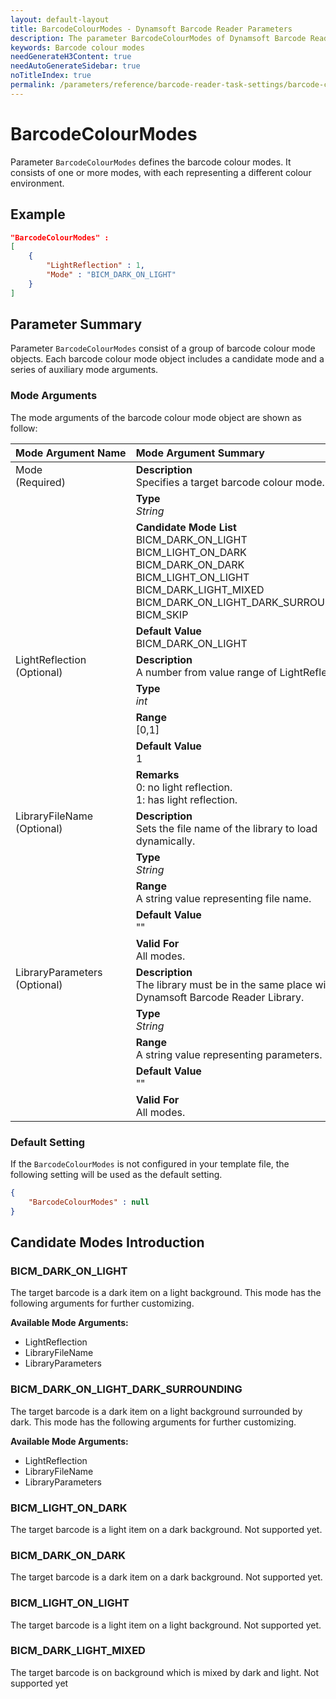 ```yaml
---
layout: default-layout
title: BarcodeColourModes - Dynamsoft Barcode Reader Parameters
description: The parameter BarcodeColourModes of Dynamsoft Barcode Reader defines the barcode colour modes.
keywords: Barcode colour modes
needGenerateH3Content: true
needAutoGenerateSidebar: true
noTitleIndex: true
permalink: /parameters/reference/barcode-reader-task-settings/barcode-colour-modes.html
---
```


# BarcodeColourModes

Parameter `BarcodeColourModes` defines the barcode colour modes. It consists of one or more modes, with each representing a different colour environment.

## Example

```json
"BarcodeColourModes" : 
[
    {
        "LightReflection" : 1,
        "Mode" : "BICM_DARK_ON_LIGHT"
    }
]
```

## Parameter Summary

Parameter `BarcodeColourModes` consist of a group of barcode colour mode objects. Each barcode colour mode object includes a candidate mode and a series of auxiliary mode arguments.

### Mode Arguments

The mode arguments of the barcode colour mode object are shown as follow:

<table style = "text-align:left">
    <thead>
        <tr>
            <th nowrap="nowrap">Mode Argument Name</th>
            <th nowrap="nowrap">Mode Argument Summary</th>
        </tr>
    </thead>
    <tr>
        <td rowspan = "4" style="vertical-align:text-top">Mode<br>(Required)</td>
        <td><b>Description</b><br>Specifies a target barcode colour mode.
        </td>
    </tr>
    <tr>
        <td><b>Type</b><br><i>String</i>
        </td>
    </tr>
    <tr>
        <td><b>Candidate Mode List</b><br>BICM_DARK_ON_LIGHT
            <br>BICM_LIGHT_ON_DARK
            <br>BICM_DARK_ON_DARK
            <br>BICM_LIGHT_ON_LIGHT
            <br>BICM_DARK_LIGHT_MIXED
            <br>BICM_DARK_ON_LIGHT_DARK_SURROUNDING
            <br>BICM_SKIP
        </td>
    </tr>
    <tr>
        <td><b>Default Value</b><br>BICM_DARK_ON_LIGHT
        </td>
    </tr>
    <tr>
        <td rowspan = "5" style="vertical-align:text-top">LightReflection<br>(Optional)</td>
        <td><b>Description</b><br>A number from value range of LightReflection.
        </td>
    </tr>
    <tr>
        <td><b>Type</b><br><i>int</i>
        </td>
    </tr>
    <tr>
        <td><b>Range</b><br>[0,1]
        </td>
    </tr>
    <tr>
        <td><b>Default Value</b><br>1
        </td>
    </tr>
    <tr>
        <td><b>Remarks</b><br>0: no light reflection.
            <br>1: has light reflection.
        </td>
    </tr>
    <tr>
        <td rowspan = "5" style="vertical-align:text-top">LibraryFileName<br>(Optional)</td>
        <td><b>Description</b><br>Sets the file name of the library to load dynamically.
        </td>
    </tr>
    <tr>
        <td><b>Type</b><br><i>String</i>
        </td>
    </tr>
    <tr>
        <td><b>Range</b><br>A string value representing file name.
        </td>
    </tr>
    <tr>
        <td><b>Default Value</b><br>""
        </td>
    </tr>
    <tr>
        <td><b>Valid For</b><br>All modes.
        </td>
    </tr>
    <tr>
        <td rowspan = "5" style="vertical-align:text-top">LibraryParameters<br>(Optional)</td>
        <td><b>Description</b><br>The library must be in the same place with Dynamsoft Barcode Reader Library.
        </td>
    </tr>
    <tr>
        <td><b>Type</b><br><i>String</i>
        </td>
    </tr>
    <tr>
        <td><b>Range</b><br>A string value representing parameters.
        </td>
    </tr>
    <tr>
        <td><b>Default Value</b><br>""
        </td>
    </tr>
    <tr>
        <td><b>Valid For</b><br>All modes.
        </td>
    </tr>
</table>

### Default Setting

If the `BarcodeColourModes` is not configured in your template file, the following setting will be used as the default setting.

```json
{
    "BarcodeColourModes" : null
}
```

## Candidate Modes Introduction

### BICM_DARK_ON_LIGHT

The target barcode is a dark item on a light background. This mode has the following arguments for further customizing.

**Available Mode Arguments:**

- LightReflection
- LibraryFileName
- LibraryParameters

### BICM_DARK_ON_LIGHT_DARK_SURROUNDING

The target barcode is a dark item on a light background surrounded by dark. This mode has the following arguments for further customizing.

**Available Mode Arguments:**

- LightReflection
- LibraryFileName
- LibraryParameters

### BICM_LIGHT_ON_DARK

The target barcode is a light item on a dark background. Not supported yet.

### BICM_DARK_ON_DARK

The target barcode is a dark item on a dark background. Not supported yet.

### BICM_LIGHT_ON_LIGHT

The target barcode is a light item on a light background. Not supported yet.

### BICM_DARK_LIGHT_MIXED

The target barcode is on background which is mixed by dark and light. Not supported yet